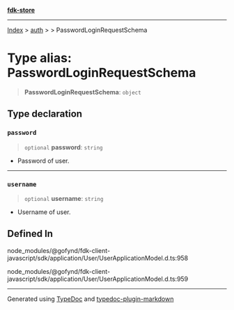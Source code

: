 [**fdk-store**](../../../README.md)
***

[Index](../../../API.md) > [auth](../../README.md) > [<internal>](../README.md) > PasswordLoginRequestSchema

# Type alias: PasswordLoginRequestSchema

> **PasswordLoginRequestSchema**: `object`

## Type declaration

### `password`

> `optional` **password**: `string`

- Password of user.

***

### `username`

> `optional` **username**: `string`

- Username of user.

## Defined In

node\_modules/@gofynd/fdk-client-javascript/sdk/application/User/UserApplicationModel.d.ts:958

node\_modules/@gofynd/fdk-client-javascript/sdk/application/User/UserApplicationModel.d.ts:959

***
Generated using [TypeDoc](https://typedoc.org/) and [typedoc-plugin-markdown](https://www.npmjs.com/package/typedoc-plugin-markdown)
